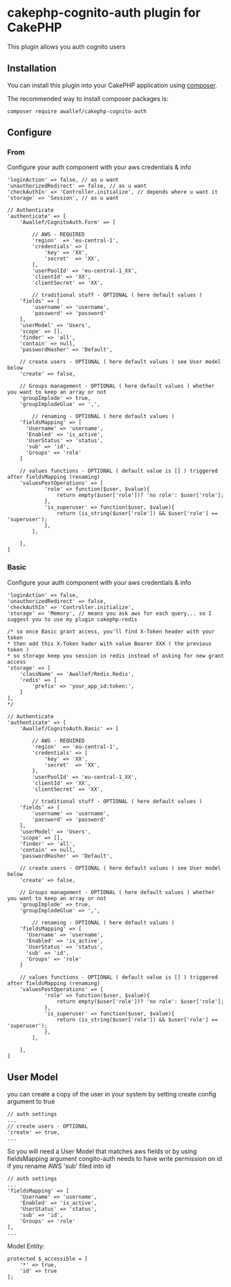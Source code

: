 # cakephp-cognito-auth plugin for CakePHP
This plugin allows you auth cognito users

## Installation

You can install this plugin into your CakePHP application using [composer](http://getcomposer.org).

The recommended way to install composer packages is:

	composer require awallef/cakephp-cognito-auth

## Configure
### From
Configure your auth component with your aws credentials & info

	'loginAction' => false, // as u want
	'unauthorizedRedirect' => false, // as u want
	'checkAuthIn' => 'Controller.initialize', // depends where u want it
	'storage' => 'Session', // as u want

	// Authenticate
	'authenticate' => [
		'Awallef/CognitoAuth.Form' => [

			// AWS - REQUIRED
			'region'  => 'eu-central-1',
			'credentials' => [
				'key' => 'XX',
				'secret'  => 'XX',
			],
			'userPoolId' => 'eu-central-1_XX',
			'clientId' => 'XX',
			'clientSecret' => 'XX',

			// traditional stuff - OPTIONAL ( here default values )
	    'fields' => [
	        'username' => 'username',
	        'password' => 'password'
	    ],
	    'userModel' => 'Users',
	    'scope' => [],
	    'finder' => 'all',
	    'contain' => null,
	    'passwordHasher' => 'Default',

	    // create users - OPTIONAL ( here default values ) see User model below
	    'create' => false,

	    // Groups management - OPTIONAL ( here default values ) whether you want to keep an array or not
	    'groupImplode' => true,
	    'groupImplodeGlue' => ',',

			// renaming - OPTIONAL ( here default values )
	    'fieldsMapping' => [
	      'Username' => 'username',
	      'Enabled' => 'is_active',
	      'UserStatus' => 'status',
	      'sub' => 'id',
	      'Groups' => 'role'
	    ]

	    // values functions - OPTIONAL ( default value is [] ) triggered after fieldsMapping (renaming)
	    'valuesPostOperations' => [
				'role' => function($user, $value){
					return empty($user['role'])? 'no role': $user['role'];
				},
				'is_superuser' => function($user, $value){
					return (is_string($user['role']) && $user['role'] == 'superuser');
				},
			],

		],
	]

### Basic
Configure your auth component with your aws credentials & info

	'loginAction' => false,
	'unauthorizedRedirect' => false,
	'checkAuthIn' => 'Controller.initialize',
	'storage' => 'Memory', // means you ask aws for each query... so I suggest you to use my plugin cakephp-redis

	/* so once Basic grant access, you'll find X-Token header with your token
	* then add this X-Token hader with value Bearer XXX ( the previous token )
	* so storage keep you session in redis instead of asking for new grant access
	'storage' => [
		'className' => 'Awallef/Redis.Redis',
		'redis' => [
			'prefix' => 'your_app_id:token:',
		]
	],
	*/

	// Authenticate
	'authenticate' => [
		'Awallef/CognitoAuth.Basic' => [

			// AWS - REQUIRED
			'region'  => 'eu-central-1',
			'credentials' => [
				'key' => 'XX',
				'secret'  => 'XX',
			],
			'userPoolId' => 'eu-central-1_XX',
			'clientId' => 'XX',
			'clientSecret' => 'XX',

			// traditional stuff - OPTIONAL ( here default values )
	    'fields' => [
	        'username' => 'username',
	        'password' => 'password'
	    ],
	    'userModel' => 'Users',
	    'scope' => [],
	    'finder' => 'all',
	    'contain' => null,
	    'passwordHasher' => 'Default',

	    // create users - OPTIONAL ( here default values ) see User model below
	    'create' => false,

	    // Groups management - OPTIONAL ( here default values ) whether you want to keep an array or not
	    'groupImplode' => true,
	    'groupImplodeGlue' => ',',

			// renaming - OPTIONAL ( here default values )
	    'fieldsMapping' => [
	      'Username' => 'username',
	      'Enabled' => 'is_active',
	      'UserStatus' => 'status',
	      'sub' => 'id',
	      'Groups' => 'role'
	    ]

	    // values functions - OPTIONAL ( default value is [] ) triggered after fieldsMapping (renaming)
	    'valuesPostOperations' => [
				'role' => function($user, $value){
					return empty($user['role'])? 'no role': $user['role'];
				},
				'is_superuser' => function($user, $value){
					return (is_string($user['role']) && $user['role'] == 'superuser');
				},
			],

		],
	]

## User Model
you can create a copy of the user in your system by setting create config argument to true

	// auth settings
	...
	// create users - OPTIONAL
	'create' => true,
	...

So you will need a User Model that matches aws fields or by using fieldsMapping argument
congito-auth needs to have write permission on id if you rename AWS 'sub' filed into id

	// auth settings
	...
	'fieldsMapping' => [
		'Username' => 'username',
		'Enabled' => 'is_active',
		'UserStatus' => 'status',
		'sub' => 'id',
		'Groups' => 'role'
	],
	...


Model Entity:

	protected $_accessible = [
		'*' => true,
		'id' => true
	];
